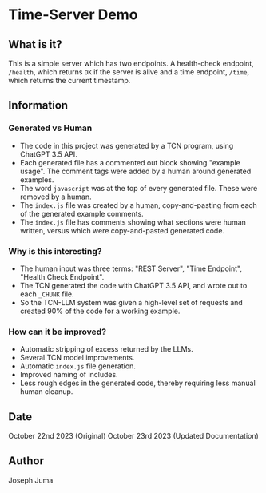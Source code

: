 # Time-Server Demo

## What is it?
This is a simple server which has two endpoints. A health-check endpoint, `/health`, which returns `OK` if the server is alive and a time endpoint, `/time`, which returns the current timestamp.

## Information

### Generated vs Human
* The code in this project was generated by a TCN program, using ChatGPT 3.5 API.
* Each generated file has a commented out block showing "example usage". The comment tags were added by a human around generated examples.
* The word `javascript` was at the top of every generated file. These were removed by a human.
* The `index.js` file was created by a human, copy-and-pasting from each of the generated example comments.
* The `index.js` file has comments showing what sections were human written, versus which were copy-and-pasted generated code.

### Why is this interesting?
* The human input was three terms: "REST Server", "Time Endpoint", "Health Check Endpoint".
* The TCN generated the code with ChatGPT 3.5 API, and wrote out to each `_CHUNK` file.
* So the TCN-LLM system was given a high-level set of requests and created 90% of the code for a working example.

### How can it be improved?
* Automatic stripping of excess returned by the LLMs.
* Several TCN model improvements.
* Automatic `index.js` file generation.
* Improved naming of includes.
* Less rough edges in the generated code, thereby requiring less manual human cleanup.

## Date
October 22nd 2023 (Original)
October 23rd 2023 (Updated Documentation)

## Author
Joseph Juma